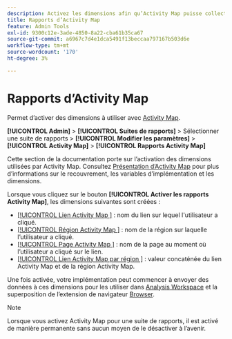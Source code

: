 ```yaml
---
description: Activez les dimensions afin qu’Activity Map puisse collecter des données.
title: Rapports d’Activity Map
feature: Admin Tools
exl-id: 9300c12e-3ade-4850-8a22-cba61b35ca67
source-git-commit: a6967c7d4e1dca5491f13beccaa797167b503d6e
workflow-type: tm+mt
source-wordcount: '170'
ht-degree: 3%

---
```


# Rapports d’Activity Map

Permet d’activer des dimensions à utiliser avec [Activity Map](/help/analyze/activity-map/overview.md).

**[!UICONTROL Admin]** > **[!UICONTROL Suites de rapports]** > Sélectionner une suite de rapports > **[!UICONTROL Modifier les paramètres]** > **[!UICONTROL Activity Map]** > **[!UICONTROL Rapports Activity Map]**

Cette section de la documentation porte sur l’activation des dimensions utilisées par Activity Map. Consultez [Présentation d’Activity Map](/help/analyze/activity-map/overview.md) pour plus d’informations sur le recouvrement, les variables d’implémentation et les dimensions.

Lorsque vous cliquez sur le bouton **[!UICONTROL Activer les rapports Activity Map]**, les dimensions suivantes sont créées :

* [[!UICONTROL Lien Activity Map &#x200B;]](/help/components/dimensions/activity-map-link.md) : nom du lien sur lequel l&#39;utilisateur a cliqué.
* [[!UICONTROL Région Activity Map &#x200B;]](/help/components/dimensions/activity-map-region.md) : nom de la région sur laquelle l’utilisateur a cliqué.
* [[!UICONTROL Page Activity Map &#x200B;]](/help/components/dimensions/activity-map-page.md) : nom de la page au moment où l’utilisateur a cliqué sur le lien.
* [[!UICONTROL Lien Activity Map par région &#x200B;]](/help/components/dimensions/activity-map-link-by-region.md) : valeur concaténée du lien Activity Map et de la région Activity Map.

Une fois activée, votre implémentation peut commencer à envoyer des données à ces dimensions pour les utiliser dans [Analysis Workspace](/help/analyze/analysis-workspace/home.md) et la superposition de l’extension de navigateur [Browser](/help/analyze/activity-map/overlay/overview.md).

>[!NOTE]
>
>Lorsque vous activez Activity Map pour une suite de rapports, il est activé de manière permanente sans aucun moyen de le désactiver à l’avenir.
